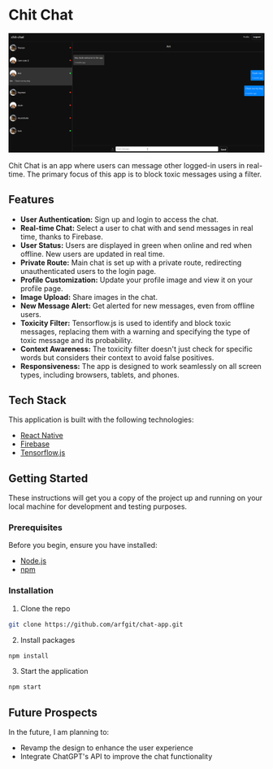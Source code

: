# Chit Chat

![Chit Chat](./public/chitchat1.gif)

Chit Chat is an app where users can message other logged-in users in real-time. The primary focus of this app is to block toxic messages using a filter.

## Features

- **User Authentication:** Sign up and login to access the chat.
- **Real-time Chat:** Select a user to chat with and send messages in real time, thanks to Firebase.
- **User Status:** Users are displayed in green when online and red when offline. New users are updated in real time.
- **Private Route:** Main chat is set up with a private route, redirecting unauthenticated users to the login page.
- **Profile Customization:** Update your profile image and view it on your profile page.
- **Image Upload:** Share images in the chat.
- **New Message Alert:** Get alerted for new messages, even from offline users.
- **Toxicity Filter:** Tensorflow.js is used to identify and block toxic messages, replacing them with a warning and specifying the type of toxic message and its probability.
- **Context Awareness:** The toxicity filter doesn't just check for specific words but considers their context to avoid false positives.
- **Responsiveness:** The app is designed to work seamlessly on all screen types, including browsers, tablets, and phones.

## Tech Stack

This application is built with the following technologies:

- [React Native](https://reactnative.dev/)
- [Firebase](https://firebase.google.com/)
- [Tensorflow.js](https://www.tensorflow.org/js)

## Getting Started

These instructions will get you a copy of the project up and running on your local machine for development and testing purposes.

### Prerequisites

Before you begin, ensure you have installed:

- [Node.js](https://nodejs.org/)
- [npm](https://www.npmjs.com/)

### Installation

1. Clone the repo

```bash
git clone https://github.com/arfgit/chat-app.git
```

2. Install packages

```bash
npm install
```

3. Start the application

```bash
npm start
```

## Future Prospects

In the future, I am planning to:

- Revamp the design to enhance the user experience
- Integrate ChatGPT's API to improve the chat functionality
